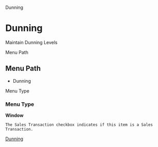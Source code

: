
Dunning
# Dunning


Maintain Dunning Levels

Menu Path
## Menu Path



- Dunning

Menu Type
### Menu Type

**Window**

```
The Sales Transaction checkbox indicates if this item is a Sales Transaction.
```

[Dunning](../../window-dunning.md)